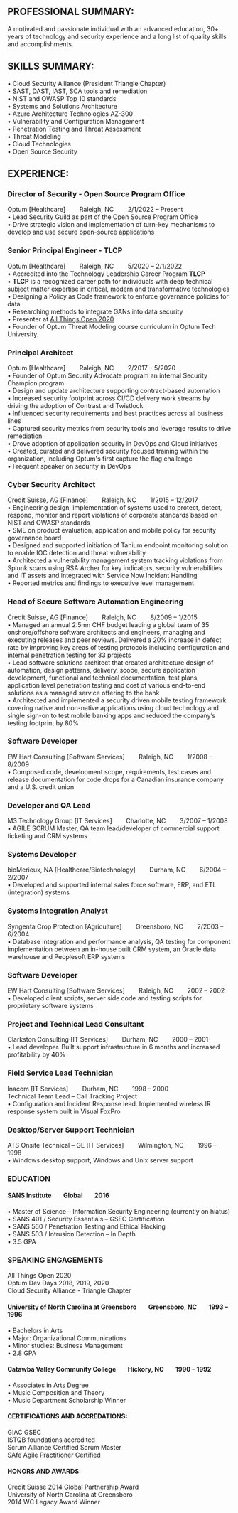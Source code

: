 ## PROFESSIONAL SUMMARY: 
A motivated and passionate individual with an advanced education, 30+ years of technology and security experience and a long list of quality skills and accomplishments.

## SKILLS SUMMARY: 
 
•	Cloud Security Alliance (President Triangle Chapter)  
•	SAST, DAST, IAST, SCA tools and remediation  
•	NIST and OWASP Top 10 standards  
•	Systems and Solutions Architecture  
•	Azure Architecture Technologies AZ-300  
•	Vulnerability and Configuration Management  
•	Penetration Testing and Threat Assessment  
•	Threat Modeling  
•	Cloud Technologies  
•	Open Source Security  

 
## EXPERIENCE:  
### Director of Security - Open Source Program Office  
Optum	[Healthcare]&nbsp;&nbsp;&nbsp;&nbsp;&nbsp;&nbsp;&nbsp;&nbsp;Raleigh, NC&nbsp;&nbsp;&nbsp;&nbsp;&nbsp;&nbsp;&nbsp;&nbsp;2/1/2022 – Present    
•	Lead Security Guild as part of the Open Source Program Office  
•	Drive strategic vision and implementation of turn-key mechanisms to develop and use secure open-source applications  



### Senior Principal Engineer - TLCP  
Optum	[Healthcare]&nbsp;&nbsp;&nbsp;&nbsp;&nbsp;&nbsp;&nbsp;&nbsp;Raleigh, NC&nbsp;&nbsp;&nbsp;&nbsp;&nbsp;&nbsp;&nbsp;&nbsp;5/2020 – 2/1/2022      
•	Accredited into the Technology Leadership Career Program **TLCP**  
• **TLCP** is a recognized career path for individuals with deep technical subject matter expertise in critical, modern and transformative technologies  
• Designing a Policy as Code framework to enforce governance policies for data  
• Researching methods to integrate GANs into data security  
• Presenter at [All Things Open 2020](https://www.youtube.com/watch?v=K6gSDFFNJXg)  
•	Founder of Optum Threat Modeling course curriculum in Optum Tech University.  


### Principal Architect  			
Optum	[Healthcare]&nbsp;&nbsp;&nbsp;&nbsp;&nbsp;&nbsp;&nbsp;&nbsp;Raleigh, NC&nbsp;&nbsp;&nbsp;&nbsp;&nbsp;&nbsp;&nbsp;&nbsp;2/2017 – 5/2020  
•	Founder of Optum Security Advocate program an internal Security Champion program   
•	Design and update architecture supporting contract-based automation  
•	Increased security footprint across CI/CD delivery work streams by driving the adoption of Contrast and Twistlock   
•	Influenced security requirements and best practices across all business lines  
•	Captured security metrics from security tools and leverage results to drive remediation  
•	Drove adoption of application security in DevOps and Cloud initiatives  
•	Created, curated and delivered security focused training within the organization, including Optum's first capture the flag challenge    
•	Frequent speaker on security in DevOps  

### Cyber Security Architect  
Credit Suisse, AG [Finance]&nbsp;&nbsp;&nbsp;&nbsp;&nbsp;&nbsp;&nbsp;&nbsp;Raleigh, NC&nbsp;&nbsp;&nbsp;&nbsp;&nbsp;&nbsp;&nbsp;&nbsp;1/2015 – 12/2017  
•	Engineering design, implementation of systems used to protect, detect, respond, monitor and report violations of corporate standards based on NIST and OWASP standards  
•	SME on product evaluation, application and mobile policy for security governance board   
•	Designed and supported initiation of Tanium endpoint monitoring solution to enable IOC detection and threat vulnerability  
•	Architected a vulnerability management system tracking violations from Splunk scans using RSA Archer for key indicators, security vulnerabilities and IT assets and integrated with Service Now Incident Handling  
•	Reported metrics and findings to executive level management  

### Head of Secure Software Automation Engineering  
Credit Suisse, AG  [Finance]&nbsp;&nbsp;&nbsp;&nbsp;&nbsp;&nbsp;&nbsp;&nbsp;Raleigh, NC&nbsp;&nbsp;&nbsp;&nbsp;&nbsp;&nbsp;&nbsp;&nbsp;8/2009 – 1/2015  
•	Managed an annual 2.5mn CHF budget leading a global team of 35 onshore/offshore software architects and engineers, managing and executing releases and peer reviews. Delivered a 20% increase in defect rate by improving key areas of testing protocols including configuration and internal penetration testing for 33 projects   
•	Lead software solutions architect that created architecture design of automation, design patterns, delivery, scope, secure application development, functional and technical documentation, test plans, application level penetration testing and cost of various end-to-end solutions as a managed service offering to the bank   
•	Architected and implemented a security driven mobile testing framework covering native and non-native applications using cloud technology and single sign-on to test mobile banking apps and reduced the company’s testing footprint by 80%   

### Software Developer  
EW Hart Consulting   [Software Services]&nbsp;&nbsp;&nbsp;&nbsp;&nbsp;&nbsp;&nbsp;&nbsp;Raleigh, NC&nbsp;&nbsp;&nbsp;&nbsp;&nbsp;&nbsp;&nbsp;&nbsp;1/2008 – 8/2009  
•	Composed code, development scope, requirements, test cases and release documentation for code drops for a Canadian insurance company and a U.S. credit union  

### Developer and QA Lead  
M3 Technology Group  [IT Services]&nbsp;&nbsp;&nbsp;&nbsp;&nbsp;&nbsp;&nbsp;&nbsp;Charlotte, NC&nbsp;&nbsp;&nbsp;&nbsp;&nbsp;&nbsp;&nbsp;&nbsp;3/2007 – 1/2008    
•	AGILE SCRUM Master, QA team lead/developer of commercial support ticketing and CRM systems    

### Systems Developer  
bioMerieux, NA   [Healthcare/Biotechnology]&nbsp;&nbsp;&nbsp;&nbsp;&nbsp;&nbsp;&nbsp;&nbsp;Durham, NC&nbsp;&nbsp;&nbsp;&nbsp;&nbsp;&nbsp;&nbsp;&nbsp;6/2004 – 2/2007    
•	Developed and supported internal sales force software, ERP, and ETL (integration) systems     

### Systems Integration Analyst  
Syngenta Crop Protection   [Agriculture]&nbsp;&nbsp;&nbsp;&nbsp;&nbsp;&nbsp;&nbsp;&nbsp;Greensboro, NC&nbsp;&nbsp;&nbsp;&nbsp;&nbsp;&nbsp;&nbsp;&nbsp;2/2003 – 6/2004  
•	Database integration and performance analysis, QA testing for component implementation between an in-house built CRM system, an Oracle data warehouse and Peoplesoft ERP systems    

### Software Developer  
EW Hart Consulting    [Software Services]&nbsp;&nbsp;&nbsp;&nbsp;&nbsp;&nbsp;&nbsp;&nbsp;Raleigh, NC&nbsp;&nbsp;&nbsp;&nbsp;&nbsp;&nbsp;&nbsp;&nbsp;2002 – 2002  
•	Developed client scripts, server side code and testing scripts for proprietary software systems   

### Project and Technical Lead Consultant    
Clarkston Consulting   [IT Services]&nbsp;&nbsp;&nbsp;&nbsp;&nbsp;&nbsp;&nbsp;&nbsp;Durham, NC&nbsp;&nbsp;&nbsp;&nbsp;&nbsp;&nbsp;&nbsp;&nbsp;2000 – 2001  
•	Lead developer. Built support infrastructure in 6 months and increased profitability by 40%   

### Field Service Lead Technician   
Inacom   [IT Services]&nbsp;&nbsp;&nbsp;&nbsp;&nbsp;&nbsp;&nbsp;&nbsp;Durham, NC&nbsp;&nbsp;&nbsp;&nbsp;&nbsp;&nbsp;&nbsp;&nbsp;1998 – 2000  
Technical Team Lead – Call Tracking Project  
•	Configuration and Incident Response lead. Implemented wireless IR response system built in Visual FoxPro  

### Desktop/Server Support Technician   
ATS Onsite Technical – GE  [IT Services]&nbsp;&nbsp;&nbsp;&nbsp;&nbsp;&nbsp;&nbsp;&nbsp;Wilmington, NC&nbsp;&nbsp;&nbsp;&nbsp;&nbsp;&nbsp;&nbsp;&nbsp;1996 – 1998    
•	Windows desktop support, Windows and Unix server support   

### EDUCATION
#### SANS Institute&nbsp;&nbsp;&nbsp;&nbsp;&nbsp;&nbsp;&nbsp;&nbsp;Global&nbsp;&nbsp;&nbsp;&nbsp;&nbsp;&nbsp;&nbsp;&nbsp;2016
•	Master of Science – Information Security Engineering (currently on hiatus)  
•	SANS 401 / Security Essentials – GSEC Certification  
•	SANS 560 / Penetration Testing and Ethical Hacking  
•	SANS 503 / Intrusion Detection – In Depth  
•	3.5 GPA  

### SPEAKING ENGAGEMENTS  
All Things Open 2020  
Optum Dev Days 2018, 2019, 2020  
Cloud Security Alliance - Triangle Chapter  


#### University of North Carolina at Greensboro&nbsp;&nbsp;&nbsp;&nbsp;&nbsp;&nbsp;&nbsp;&nbsp;Greensboro, NC&nbsp;&nbsp;&nbsp;&nbsp;&nbsp;&nbsp;&nbsp;&nbsp;1993 – 1996  
•	Bachelors in Arts  
•	Major: Organizational Communications  
•	Minor studies: Business Management  
•	2.8 GPA  

#### Catawba Valley Community College&nbsp;&nbsp;&nbsp;&nbsp;&nbsp;&nbsp;&nbsp;&nbsp;Hickory, NC&nbsp;&nbsp;&nbsp;&nbsp;&nbsp;&nbsp;&nbsp;&nbsp;1990 – 1992  
•	Associates in Arts Degree  
•	Music Composition and Theory  
•	Music Department Scholarship Winner  


#### CERTIFICATIONS AND ACCREDATIONS:&nbsp;&nbsp;&nbsp;&nbsp;&nbsp;&nbsp;&nbsp;&nbsp;&nbsp;&nbsp;&nbsp;&nbsp;&nbsp;&nbsp;&nbsp;&nbsp;             
GIAC GSEC  
ISTQB foundations accredited  
Scrum Alliance Certified Scrum Master  
SAfe Agile Practitioner Certified  

#### HONORS AND AWARDS:  
Credit Suisse 2014 Global Partnership Award  
University of North Carolina at Greensboro  
2014 WC Legacy Award Winner 
